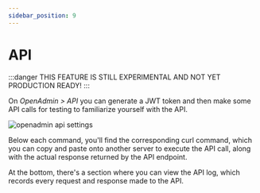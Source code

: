 ```yaml
---
sidebar_position: 9
---
```


# API

:::danger
THIS FEATURE IS STILL EXPERIMENTAL AND NOT YET PRODUCTION READY!
:::

On *OpenAdmin > API* you can generate a JWT token and then make some API calls for testing to familiarize yourself with the API.


![openadmin api settings](/img/admin/adminpanel_api_settings.png)

Below each command, you'll find the corresponding curl command, which you can copy and paste onto another server to execute the API call, along with the actual response returned by the API endpoint.

At the bottom, there's a section where you can view the API log, which records every request and response made to the API.

